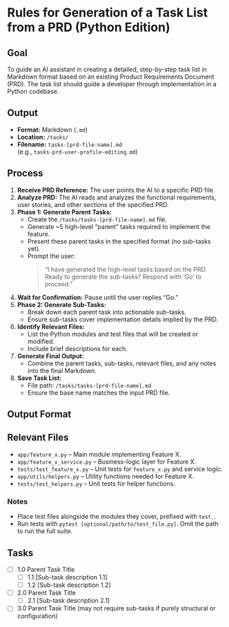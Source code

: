 # Rules for Generation of a Task List from a PRD (Python Edition)

## Goal

To guide an AI assistant in creating a detailed, step-by-step task list in Markdown format based on an existing Product Requirements Document (PRD). The task list should guide a developer through implementation in a Python codebase.

## Output

- **Format:** Markdown (`.md`)
- **Location:** `/tasks/`
- **Filename:** `tasks-[prd-file-name].md`  
  (e.g., `tasks-prd-user-profile-editing.md`)

## Process

1. **Receive PRD Reference:** The user points the AI to a specific PRD file.  
2. **Analyze PRD:** The AI reads and analyzes the functional requirements, user stories, and other sections of the specified PRD.  
3. **Phase 1: Generate Parent Tasks:**  
   - Create the `/tasks/tasks-[prd-file-name].md` file.  
   - Generate ~5 high-level “parent” tasks required to implement the feature.  
   - Present these parent tasks in the specified format (no sub-tasks yet).  
   - Prompt the user:  
     > “I have generated the high-level tasks based on the PRD. Ready to generate the sub-tasks? Respond with ‘Go’ to proceed.”  
4. **Wait for Confirmation:** Pause until the user replies “Go.”  
5. **Phase 2: Generate Sub-Tasks:**  
   - Break down each parent task into actionable sub-tasks.  
   - Ensure sub-tasks cover implementation details implied by the PRD.  
6. **Identify Relevant Files:**  
   - List the Python modules and test files that will be created or modified.  
   - Include brief descriptions for each.  
7. **Generate Final Output:**  
   - Combine the parent tasks, sub-tasks, relevant files, and any notes into the final Markdown.  
8. **Save Task List:**  
   - File path: `/tasks/tasks-[prd-file-name].md`  
   - Ensure the base name matches the input PRD file.

## Output Format


## Relevant Files

- `app/feature_x.py` – Main module implementing Feature X.
- `app/feature_x_service.py` – Business-logic layer for Feature X.
- `tests/test_feature_x.py` – Unit tests for `feature_x.py` and service logic.
- `app/utils/helpers.py` – Utility functions needed for Feature X.
- `tests/test_helpers.py` – Unit tests for helper functions.

### Notes

- Place test files alongside the modules they cover, prefixed with `test_`.
- Run tests with `pytest [optional/path/to/test_file.py]`. Omit the path to run the full suite.

## Tasks

- [ ] 1.0 Parent Task Title
  - [ ] 1.1 [Sub-task description 1.1]
  - [ ] 1.2 [Sub-task description 1.2]
- [ ] 2.0 Parent Task Title
  - [ ] 2.1 [Sub-task description 2.1]
- [ ] 3.0 Parent Task Title (may not require sub-tasks if purely structural or configuration)
